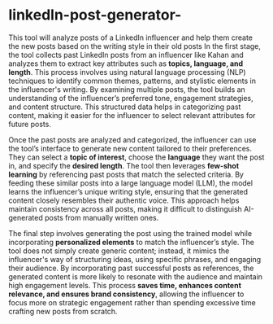 # linkedln-post-generator-
This tool will analyze posts of a LinkedIn influencer and help them create the new posts based on the writing style in their old posts
In the first stage, the tool collects past LinkedIn posts from an influencer like Kahan and analyzes them to extract key attributes such as **topics, language, and length**. This process involves using natural language processing (NLP) techniques to identify common themes, patterns, and stylistic elements in the influencer's writing. By examining multiple posts, the tool builds an understanding of the influencer’s preferred tone, engagement strategies, and content structure. This structured data helps in categorizing past content, making it easier for the influencer to select relevant attributes for future posts.

Once the past posts are analyzed and categorized, the influencer can use the tool’s interface to generate new content tailored to their preferences. They can select a **topic of interest**, choose the **language** they want the post in, and specify the **desired length**. The tool then leverages **few-shot learning** by referencing past posts that match the selected criteria. By feeding these similar posts into a large language model (LLM), the model learns the influencer’s unique writing style, ensuring that the generated content closely resembles their authentic voice. This approach helps maintain consistency across all posts, making it difficult to distinguish AI-generated posts from manually written ones.

The final step involves generating the post using the trained model while incorporating **personalized elements** to match the influencer’s style. The tool does not simply create generic content; instead, it mimics the influencer's way of structuring ideas, using specific phrases, and engaging their audience. By incorporating past successful posts as references, the generated content is more likely to resonate with the audience and maintain high engagement levels. This process **saves time, enhances content relevance, and ensures brand consistency**, allowing the influencer to focus more on strategic engagement rather than spending excessive time crafting new posts from scratch.
